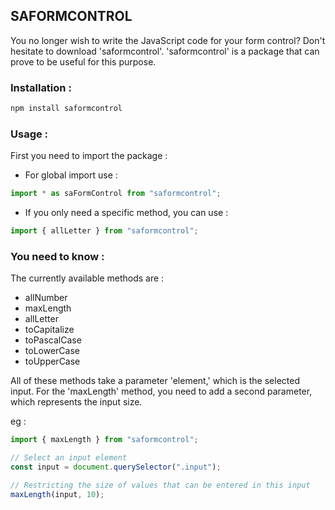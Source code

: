 ## SAFORMCONTROL

You no longer wish to write the JavaScript code for your form control? Don't hesitate to download 'saformcontrol'. 'saformcontrol' is a package that can prove to be useful for this purpose.

### Installation :

```js
npm install saformcontrol
```

### Usage :

First you need to import the package :

-   For global import use :

```js
import * as saFormControl from "saformcontrol";
```

-   If you only need a specific method, you can use :

```js
import { allLetter } from "saformcontrol";
```

### You need to know :

The currently available methods are :

-   allNumber
-   maxLength
-   allLetter
-   toCapitalize
-   toPascalCase
-   toLowerCase
-   toUpperCase

All of these methods take a parameter 'element,' which is the selected input. For the 'maxLength' method, you need to add a second parameter, which represents the input size.

eg :

```js
import { maxLength } from "saformcontrol";

// Select an input element
const input = document.querySelector(".input");

// Restricting the size of values that can be entered in this input
maxLength(input, 10);
```
